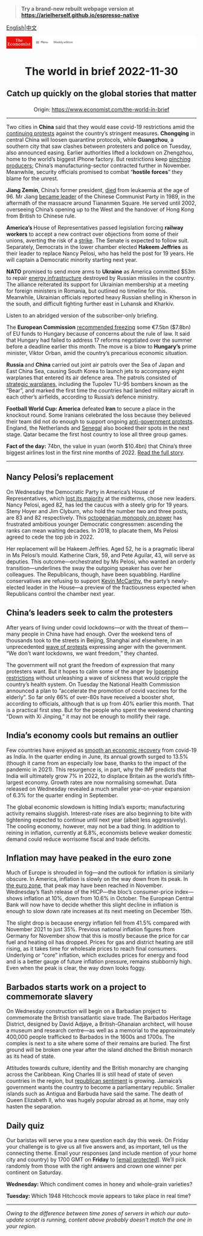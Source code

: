 > **Try a brand-new rebuilt webpage version at https://arielherself.github.io/espresso-native**

[English](https://github.com/arielherself/espresso/blob/main/README.md)|[中文](https://github-com.translate.goog/arielherself/espresso/blob/main/README.md?_x_tr_sl=en&_x_tr_tl=zh-CN&_x_tr_hl=zh-CN&_x_tr_pto=wapp)



![The Economist](menubar.png)

# <p align="center">The world in brief 2022-11-30</p>

## <p align="center">Catch up quickly on the global stories that matter</p>

<p align="center">Origin: <a href="https://www.economist.com/the-world-in-brief">https://www.economist.com/the-world-in-brief</a><hr>

Two cities in <strong>China</strong> said that they would ease covid-19 restrictions amid the [continuing protests](https://www.economist.com/china/2022/11/27/unrest-breaks-out-across-china-as-frustration-at-lockdowns-grows) against the country’s stringent measures. <strong>Chongqing</strong> in central China will loosen quarantine protocols, while <strong>Guangzhou</strong>, a southern city that saw clashes between protesters and police on Tuesday, also announced easing. Earlier authorities lifted a lockdown on Zhengzhou, home to the world’s biggest iPhone factory. But restrictions keep [pinching producers](https://www.economist.com/finance-and-economics/2022/11/28/chinas-economy-cannot-bear-much-more-zero-covid); China’s manufacturing-sector contracted further in November. Meanwhile, security officials promised to combat “<strong>hostile forces</strong>” they blame for the unrest. 

<strong>Jiang Zemin</strong>, China’s former president, [died](https://www.economist.com/obituary/2022/11/30/jiang-zemin-oversaw-a-wave-of-economic-change-but-not-much-political-reform) from leukaemia at the age of 96. Mr Jiang [became leader](https://www.economist.com/china/2022/10/06/how-retired-party-officials-make-themselves-heard-in-china) of the Chinese Communist Party in 1989, in the aftermath of the massacre around Tiananmen Square. He served until 2002, overseeing China’s opening up to the West and the handover of Hong Kong from British to Chinese rule. 

<strong>America’s </strong>House of Representatives passed legislation forcing <strong>railway workers</strong> to accept a new contract over objections from some of their unions, averting the risk of a [strike](https://www.economist.com/graphic-detail/2022/09/15/america-has-averted-a-rail-strike-but-the-industry-is-far-off-track). The Senate is expected to follow suit. Separately, Democrats in the lower chamber elected <strong>Hakeem Jeffries</strong> as their leader to replace Nancy Pelosi, who has held the post for 19 years. He will captain a Democratic minority starting next year.

<strong>NATO</strong> promised to send more arms to <strong>Ukraine</strong> as America committed $53m to repair [energy infrastructure](https://www.economist.com/europe/2022/11/23/in-ukraine-living-as-normal-is-an-act-of-defiance) destroyed by Russian missiles in the country. The alliance reiterated its support for Ukrainian membership at a meeting for foreign ministers in Romania, but outlined no timeline for this. Meanwhile, Ukrainian officials reported heavy Russian shelling in Kherson in the south, and difficult fighting further east in Luhansk and Kharkiv. 

Listen to an abridged version of the subscriber-only briefing.

The <strong>European Commission</strong> [recommended freezing](https://www.economist.com/europe/2022/11/24/the-eu-is-withholding-aid-to-press-hungary-to-reform) some €7.5bn ($7.8bn) of EU funds to Hungary because of concerns about the rule of law. It said that Hungary had failed to address 17 reforms negotiated over the summer before a deadline earlier this month. The move is a blow to <strong>Hungary’s</strong> prime minister, Viktor Orban, amid the country’s precarious economic situation. 

<strong>Russia </strong>and <strong>China </strong>carried out joint air patrols over the Sea of Japan and East China Sea, causing South Korea to launch jets to accompany eight warplanes that entered its air defence area. The patrols consisted of [strategic warplanes](https://www.economist.com/united-states/2022/11/29/how-will-america-deal-with-three-way-nuclear-deterrence), including the Tupolev TU-95 bombers known as the “Bear”, and marked the first time the countries had landed military aicraft in each other’s airfields, according to Russia’s defence ministry. 

<strong>Football World Cup: America</strong> defeated <strong>Iran</strong> to secure a place in the knockout round. Some Iranians celebrated the loss because they believed their team did not do enough to support ongoing [anti-government protests](https://www.economist.com/middle-east-and-africa/2022/11/24/while-irans-turmoil-persists-jitters-spread-through-the-region). England, the Netherlands and [Senegal](https://www.economist.com/middle-east-and-africa/2022/11/24/how-do-budding-african-footballers-make-it-to-the-top) also booked their spots in the next stage. Qatar became the first host country to lose all three group games. 

<strong>Fact of the day:</strong> 74bn, the value in yuan (worth $10.4bn) that China’s three biggest airlines lost in the first nine months of 2022. [Read the full story](https://www.economist.com/finance-and-economics/2022/11/28/chinas-economy-cannot-bear-much-more-zero-covid).

----------

## Nancy Pelosi’s replacement

On Wednesday the Democratic Party in America’s House of Representatives, which [lost its majority](https://www.economist.com/united-states/2022/11/17/in-a-republican-house-investigations-and-fiscal-clashes-loom) at the midterms, chose new leaders. Nancy Pelosi, aged 82, has led the caucus with a steely grip for 19 years. Steny Hoyer and Jim Clyburn, who hold the number two and three posts, are 83 and 82 respectively. This [octogenarian monopoly on power](https://www.economist.com/united-states/2022/07/27/democrats-are-overdue-for-a-new-generation-of-leaders) has frustrated ambitious younger Democratic congressmen: ascending the ranks can mean waiting decades. In 2018, to placate them, Ms Pelosi agreed to cede the top job in 2022.

Her replacement will be Hakeem Jeffries. Aged 52, he is a pragmatic liberal in Ms Pelosi’s mould. Katherine Clark, 59, and Pete Aguilar, 43, will serve as deputies. This outcome—orchestrated by Ms Pelosi, who wanted an orderly transition—underlines the sway the outgoing speaker has over her colleagues. The Republicans, though, have been squabbling. Hardline conservatives are refusing to support [Kevin McCarthy](https://www.economist.com/united-states/kevin-mccarthys-accidental-truthfulness/21808964), the party’s newly-elected leader in the House—a preview of the fractiousness expected when Republicans control the chamber next year.

## China’s leaders seek to calm the protesters

After years of living under covid lockdowns—or with the threat of them—many people in China have had enough. Over the weekend tens of thousands took to the streets in Beijing, Shanghai and elsewhere, in an unprecedented [wave of protests](https://www.economist.com/graphic-detail/2022/11/16/how-common-are-protests-in-china) expressing anger with the government. “We don’t want lockdowns, we want freedom,” they chanted.

The government will not grant the freedom of expression that many protesters want. But it hopes to calm some of the anger by [loosening restrictions](https://www.economist.com/finance-and-economics/2022/11/28/chinas-economy-cannot-bear-much-more-zero-covid) without unleashing a wave of sickness that would cripple the country’s health system. On Tuesday the National Health Commission announced a plan to “accelerate the promotion of covid vaccines for the elderly”. So far only 66% of over-80s have received a booster shot, according to officials, although that is up from 40% earlier this month. That is a practical first step. But for the people who spent the weekend chanting “Down with Xi Jinping,” it may not be enough to mollify their rage.

## India’s economy cools but remains an outlier

Few countries have enjoyed as [smooth an economic recovery](https://www.economist.com/the-world-ahead/2022/11/18/the-indian-economy-remains-a-bright-spot-in-south-asia) from covid-19 as India. In the quarter ending in June, its annual growth surged to 13.5% (though it came from an especially low base, thanks to the impact of the pandemic in 2021). This resurgence is, in part, why the IMF predicts that India will ultimately grow 7% in 2022, to displace Britain as the world’s fifth-largest economy. Growth rates are now normalising somewhat. Data released on Wednesday revealed a much smaller year-on-year expansion of 6.3% for the quarter ending in September.

The global economic slowdown is hitting India’s exports; manufacturing activity remains sluggish. Interest-rate rises are also beginning to bite with tightening expected to continue until next year (albeit less aggressively). The cooling economy, however, may not be a bad thing. In addition to reining in inflation, currently at 6.8%, economists believe weaker domestic demand could reduce worrisome fiscal and trade deficits.

## Inflation may have peaked in the euro zone

Much of Europe is shrouded in fog—and the outlook for inflation is similarly obscure. In America, inflation is slowly on the way down from its peak. In [the euro zone](https://www.economist.com/finance-and-economics/2022/11/03/even-recession-may-not-bring-down-europes-inflation), that peak may have been reached in November. Wednesday’s flash release of the HICP—the bloc’s consumer-price index—shows inflation at 10%, down from 10.6% in October. The European Central Bank will now have to decide whether this slight decline in inflation is enough to slow down rate increases at its next meeting on December 15th.

The slight drop is because energy inflation fell from 41.5% compared with November 2021 to just 35%. Previous national inflation figures from Germany for November show that this is mostly because the price for car fuel and heating oil has dropped. Prices for gas and district heating are still rising, as it takes time for wholesale prices to reach final consumers. Underlying or “core” inflation, which excludes prices for energy and food and is a better gauge of future inflation pressure, remains stubbornly high. Even when the peak is clear, the way down looks foggy. 

## Barbados starts work on a project to commemorate slavery

On Wednesday construction will begin on a Barbadian project to commemorate the British transatlantic slave trade. The Barbados Heritage District, designed by David Adjaye, a British-Ghanaian architect, will house a museum and research centre—as well as a memorial to the approximately 400,000 people trafficked to Barbados in the 1600s and 1700s. The complex is next to a site where some of their remains are buried. The first ground will be broken one year after the island ditched the British monarch as its head of state.

Attitudes towards culture, identity and the British monarchy are changing across the Caribbean. King Charles III is still head of state of seven countries in the region, but [republican sentiment](https://www.economist.com/international/2022/09/09/some-of-the-new-kings-realms-may-become-republics) is growing. Jamaica’s government wants the country to become a parliamentary republic. Smaller islands such as Antigua and Barbuda have said the same. The death of Queen Elizabeth II, who was hugely popular abroad as at home, may only hasten the separation.

## Daily quiz

Our baristas will serve you a new question each day this week. On Friday your challenge is to give us all five answers and, as important, tell us the connecting theme. Email your responses (and include mention of your home city and country) by 1700 GMT on <strong>Friday</strong> to [<span class="__cf_email__" data-cfemail="92c3e7fbe8d7e1e2e0f7e1e1fdd2f7f1fdfcfdfffbe1e6bcf1fdff">[email&#160;protected]</span>](https://mail.google.com/mail/?view=cm&amp;fs=1&amp;tf=1&amp;to=QuizEspresso@economist.com). We’ll pick randomly from those with the right answers and crown one winner per continent on Saturday.

<strong>Wednesday: </strong>Which condiment comes in honey and whole-grain varieties?

<strong>Tuesday: </strong>Which 1948 Hitchcock movie appears to take place in real time?

----------

*Owing to the difference between time zones of servers in which our auto-update script is running, content above probably doesn't match the one in your region.*
